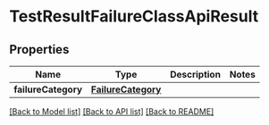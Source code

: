 # TestResultFailureClassApiResult

## Properties
Name | Type | Description | Notes
------------ | ------------- | ------------- | -------------
**failureCategory** | [**FailureCategory**](FailureCategory.md) |  | 

[[Back to Model list]](../README.md#documentation-for-models) [[Back to API list]](../README.md#documentation-for-api-endpoints) [[Back to README]](../README.md)


